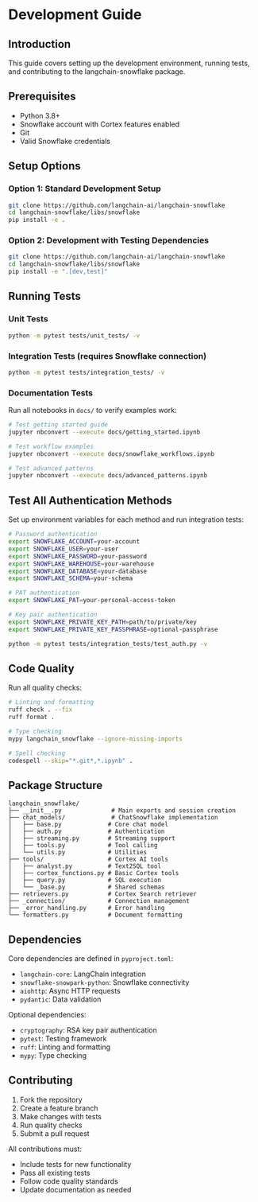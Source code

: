 # Development Guide

## Introduction

This guide covers setting up the development environment, running tests, and contributing to the langchain-snowflake package.

## Prerequisites

- Python 3.8+
- Snowflake account with Cortex features enabled
- Git
- Valid Snowflake credentials

## Setup Options

### Option 1: Standard Development Setup

```bash
git clone https://github.com/langchain-ai/langchain-snowflake
cd langchain-snowflake/libs/snowflake
pip install -e .
```

### Option 2: Development with Testing Dependencies

```bash
git clone https://github.com/langchain-ai/langchain-snowflake
cd langchain-snowflake/libs/snowflake
pip install -e ".[dev,test]"
```

## Running Tests

### Unit Tests

```bash
python -m pytest tests/unit_tests/ -v
```

### Integration Tests (requires Snowflake connection)

```bash
python -m pytest tests/integration_tests/ -v
```

### Documentation Tests

Run all notebooks in `docs/` to verify examples work:

```bash
# Test getting started guide
jupyter nbconvert --execute docs/getting_started.ipynb

# Test workflow examples  
jupyter nbconvert --execute docs/snowflake_workflows.ipynb

# Test advanced patterns
jupyter nbconvert --execute docs/advanced_patterns.ipynb
```

## Test All Authentication Methods

Set up environment variables for each method and run integration tests:

```bash
# Password authentication
export SNOWFLAKE_ACCOUNT=your-account
export SNOWFLAKE_USER=your-user
export SNOWFLAKE_PASSWORD=your-password
export SNOWFLAKE_WAREHOUSE=your-warehouse
export SNOWFLAKE_DATABASE=your-database
export SNOWFLAKE_SCHEMA=your-schema

# PAT authentication
export SNOWFLAKE_PAT=your-personal-access-token

# Key pair authentication
export SNOWFLAKE_PRIVATE_KEY_PATH=path/to/private/key
export SNOWFLAKE_PRIVATE_KEY_PASSPHRASE=optional-passphrase

python -m pytest tests/integration_tests/test_auth.py -v
```

## Code Quality

Run all quality checks:

```bash
# Linting and formatting
ruff check . --fix
ruff format .

# Type checking
mypy langchain_snowflake --ignore-missing-imports

# Spell checking
codespell --skip="*.git*,*.ipynb" .
```

## Package Structure

```
langchain_snowflake/
├── __init__.py              # Main exports and session creation
├── chat_models/             # ChatSnowflake implementation
│   ├── base.py             # Core chat model
│   ├── auth.py             # Authentication
│   ├── streaming.py        # Streaming support
│   ├── tools.py            # Tool calling
│   └── utils.py            # Utilities
├── tools/                  # Cortex AI tools
│   ├── analyst.py          # Text2SQL tool
│   ├── cortex_functions.py # Basic Cortex tools
│   ├── query.py            # SQL execution
│   └── _base.py            # Shared schemas
├── retrievers.py           # Cortex Search retriever
├── _connection/            # Connection management
├── _error_handling.py      # Error handling
└── formatters.py           # Document formatting
```

## Dependencies

Core dependencies are defined in `pyproject.toml`:

- `langchain-core`: LangChain integration
- `snowflake-snowpark-python`: Snowflake connectivity
- `aiohttp`: Async HTTP requests
- `pydantic`: Data validation

Optional dependencies:
- `cryptography`: RSA key pair authentication
- `pytest`: Testing framework
- `ruff`: Linting and formatting
- `mypy`: Type checking

## Contributing

1. Fork the repository
2. Create a feature branch
3. Make changes with tests
4. Run quality checks
5. Submit a pull request

All contributions must:
- Include tests for new functionality
- Pass all existing tests
- Follow code quality standards
- Update documentation as needed
